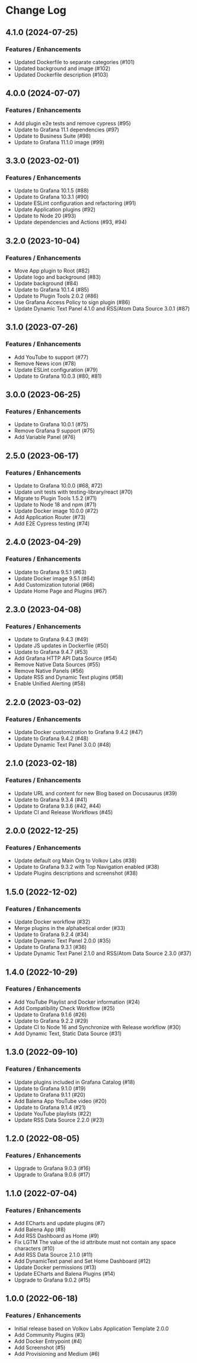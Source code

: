 # Change Log

## 4.1.0 (2024-07-25)

### Features / Enhancements

- Updated Dockerfile to separate categories (#101)
- Updated background and image (#102)
- Updated Dockerfile description (#103)

## 4.0.0 (2024-07-07)

### Features / Enhancements

- Add plugin e2e tests and remove cypress (#95)
- Update to Grafana 11.1 dependencies (#97)
- Update to Business Suite (#98)
- Update to Grafana 11.1.0 image (#99)

## 3.3.0 (2023-02-01)

### Features / Enhancements

- Update to Grafana 10.1.5 (#88)
- Update to Grafana 10.3.1 (#90)
- Update ESLint configuration and refactoring (#91)
- Update Application plugins (#92)
- Update to Node 20 (#93)
- Update dependencies and Actions (#93, #94)

## 3.2.0 (2023-10-04)

### Features / Enhancements

- Move App plugin to Root (#82)
- Update logo and background (#83)
- Update background (#84)
- Update to Grafana 10.1.4 (#85)
- Update to Plugin Tools 2.0.2 (#86)
- Use Grafana Access Policy to sign plugin (#86)
- Update Dynamic Text Panel 4.1.0 and RSS/Atom Data Source 3.0.1 (#87)

## 3.1.0 (2023-07-26)

### Features / Enhancements

- Add YouTube to support (#77)
- Remove News icon (#78)
- Update ESLint configuration (#79)
- Update to Grafana 10.0.3 (#80, #81)

## 3.0.0 (2023-06-25)

### Features / Enhancements

- Update to Grafana 10.0.1 (#75)
- Remove Grafana 9 support (#75)
- Add Variable Panel (#76)

## 2.5.0 (2023-06-17)

### Features / Enhancements

- Update to Grafana 10.0.0 (#68, #72)
- Update unit tests with testing-library/react (#70)
- Migrate to Plugin Tools 1.5.2 (#71)
- Update to Node 18 and npm (#71)
- Update Docker image 10.0.0 (#72)
- Add Application Router (#73)
- Add E2E Cypress testing (#74)

## 2.4.0 (2023-04-29)

### Features / Enhancements

- Update to Grafana 9.5.1 (#63)
- Update Docker image 9.5.1 (#64)
- Add Customization tutorial (#66)
- Update Home Page and Plugins (#67)

## 2.3.0 (2023-04-08)

### Features / Enhancements

- Update to Grafana 9.4.3 (#49)
- Update JS updates in Dockerfile (#50)
- Update to Grafana 9.4.7 (#53)
- Add Grafana HTTP API Data Source (#54)
- Remove Native Data Sources (#55)
- Remove Native Panels (#56)
- Update RSS and Dynamic Text plugins (#58)
- Enable Unified Alerting (#58)

## 2.2.0 (2023-03-02)

### Features / Enhancements

- Update Docker customization to Grafana 9.4.2 (#47)
- Update to Grafana 9.4.2 (#48)
- Update Dynamic Text Panel 3.0.0 (#48)

## 2.1.0 (2023-02-18)

### Features / Enhancements

- Update URL and content for new Blog based on Docusaurus (#39)
- Update to Grafana 9.3.4 (#41)
- Update to Grafana 9.3.6 (#42, #44)
- Update CI and Release Workflows (#45)

## 2.0.0 (2022-12-25)

### Features / Enhancements

- Update default org Main Org to Volkov Labs (#38)
- Update to Grafana 9.3.2 with Top Navigation enabled (#38)
- Update Plugins descriptions and screenshot (#38)

## 1.5.0 (2022-12-02)

### Features / Enhancements

- Update Docker workflow (#32)
- Merge plugins in the alphabetical order (#33)
- Update to Grafana 9.2.4 (#34)
- Update Dynamic Text Panel 2.0.0 (#35)
- Update to Grafana 9.3.1 (#36)
- Update Dynamic Text Panel 2.1.0 and RSS/Atom Data Source 2.3.0 (#37)

## 1.4.0 (2022-10-29)

### Features / Enhancements

- Add YouTube Playlist and Docker information (#24)
- Add Compatibility Check Workflow (#25)
- Update to Grafana 9.1.6 (#26)
- Update to Grafana 9.2.2 (#29)
- Update CI to Node 16 and Synchronize with Release workflow (#30)
- Add Dynamic Text, Static Data Source (#31)

## 1.3.0 (2022-09-10)

### Features / Enhancements

- Update plugins included in Grafana Catalog (#18)
- Update to Grafana 9.1.0 (#19)
- Update to Grafana 9.1.1 (#20)
- Add Balena App YouTube video (#20)
- Update to Grafana 9.1.4 (#21)
- Update YouTube playlists (#22)
- Update RSS Data Source 2.2.0 (#23)

## 1.2.0 (2022-08-05)

### Features / Enhancements

- Upgrade to Grafana 9.0.3 (#16)
- Upgrade to Grafana 9.0.6 (#17)

## 1.1.0 (2022-07-04)

### Features / Enhancements

- Add ECharts and update plugins (#7)
- Add Balena App (#8)
- Add RSS Dashboard as Home (#9)
- Fix LGTM The value of the id attribute must not contain any space characters (#10)
- Add RSS Data Source 2.1.0 (#11)
- Add DynamicText panel and Set Home Dashboard (#12)
- Update Docker permissions (#13)
- Update ECharts and Balena Plugins (#14)
- Upgrade to Grafana 9.0.2 (#15)

## 1.0.0 (2022-06-18)

### Features / Enhancements

- Initial release based on Volkov Labs Application Template 2.0.0
- Add Community Plugins (#3)
- Add Docker Entrypoint (#4)
- Add Screenshot (#5)
- Add Provisioning and Medium (#6)
